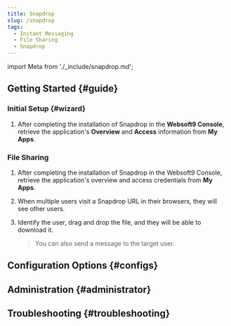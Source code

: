 ```yaml
---
title: Snapdrop
slug: /snapdrop
tags:
  - Instant Messaging
  - File Sharing
  - Snapdrop
---
```


import Meta from './\_include/snapdrop.md';

<Meta name="meta" />

## Getting Started {#guide}

### Initial Setup {#wizard}

1. After completing the installation of Snapdrop in the **Websoft9 Console**, retrieve the application's **Overview** and **Access** information from **My Apps**.

### File Sharing

1. After completing the installation of Snapdrop in the Websoft9 Console, retrieve the application's overview and access credentials from **My Apps**.

2. When multiple users visit a Snapdrop URL in their browsers, they will see other users.

3. Identify the user, drag and drop the file, and they will be able to download it.

   > You can also send a message to the target user.

## Configuration Options {#configs}

## Administration {#administrator}

## Troubleshooting {#troubleshooting}
